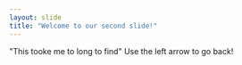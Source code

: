 ```yaml
---
layout: slide
title: "Welcome to our second slide!"
---
```

"This tooke me to long to find"
Use the left arrow to go back!
